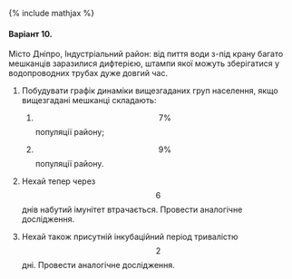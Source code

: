 {% include mathjax %}

#### Варіант 10.

Місто Дніпро, Індустріальний район: від пиття води з-під крану багато мешканців заразилися дифтерією, штампи якої можуть зберігатися у водопроводних трубах дуже довгий час.

1. Побудувати графік динаміки вищезгаданих груп населення, якщо вищезгадані мешканці складають:

	1. $$7\%$$ популяції району;

	2. $$9\%$$ популяції району.

2. Нехай тепер через $$6$$ днів набутий імунітет втрачається. Провести аналогічне дослідження.

3. Нехай також присутній інкубаційний період тривалістю $$2$$ дні. Провести аналогічне дослідження.
